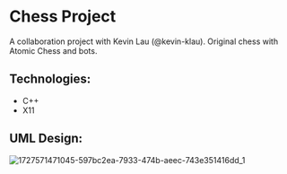 # Chess Project 
A collaboration project with Kevin Lau (@kevin-klau). Original chess with Atomic Chess and bots.

## Technologies:
- C++
- X11
## UML Design:
 ![1727571471045-597bc2ea-7933-474b-aeec-743e351416dd_1](https://github.com/user-attachments/assets/f8494bdd-4616-460a-a660-e03427303735)
